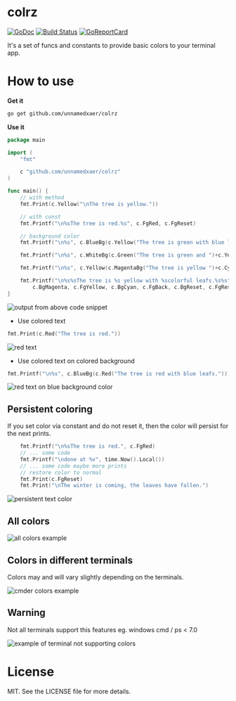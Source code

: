 colrz
==

[![GoDoc](https://godoc.org/github.com/unnamedxaer/colrz?status.svg)](https://godoc.org/github.com/unnamedxaer/colrz)
[![Build Status](https://travis-ci.org/unnamedxaer/colrz.svg)](https://travis-ci.org/unnamedxaer/colrz)
[![GoReportCard](https://goreportcard.com/badge/unnamedxaer/colrz)](https://goreportcard.com/report/unnamedxaer/colrz)

It's a set of funcs and constants to provide basic colors to your terminal app.

# How to use

**Get it**

```bash
go get github.com/unnamedxaer/colrz
```

**Use it**
```go
package main

import (
	"fmt"

	c "github.com/unnamedxaer/colrz"
)

func main() {
	// with method
	fmt.Print(c.Yellow("\nThe tree is yellow."))

	// with const
	fmt.Printf("\n%sThe tree is red.%s", c.FgRed, c.FgReset)

	// background color
	fmt.Printf("\n%s", c.BlueBg(c.Yellow("The tree is green with blue leafs.")))

	fmt.Printf("\n%s", c.WhiteBg(c.Green("The tree is green and ")+c.Yellow("yellow with white leafs.")))

	fmt.Printf("\n%s", c.Yellow(c.MagentaBg("The tree is yellow ")+c.CyanBg(" with colorful leafs.")))

	fmt.Printf("\n%s%sThe tree is %s yellow with %scolorful leafs.%s%s",
		c.BgMagenta, c.FgYellow, c.BgCyan, c.FgBack, c.BgReset, c.FgReset)
}
```

![output from above code snippet](/../../../../unnamedxaer/assets/blob/main/images/colorz/example.png)

* Use colored text
```go
fmt.Print(c.Red("The tree is red."))
```
![red text](/../../../../unnamedxaer/assets/blob/main/images/colorz/red_text.png)

* Use colored text on colored background
```go
fmt.Printf("\n%s", c.BlueBg(c.Red("The tree is red with blue leafs.")))
```

![red text on blue background color](/../../../../unnamedxaer/assets/blob/main/images/colorz/red_text_blue_bg.png)

## Persistent coloring

If you set color via constant and do not reset it, 
then the color will persist for the next prints.

```go
	fmt.Printf("\n%sThe tree is red.", c.FgRed)
	// ... some code
	fmt.Printf("\ndone at %v", time.Now().Local())
	// ... some code maybe more prints
	// restore color to normal
	fmt.Print(c.FgReset)
	fmt.Print("\nThe winter is coming, the leaves have fallen.")
```

![persistent text color](/../../../../unnamedxaer/assets/blob/main/images/colorz/persistent_color.png)

## All colors

![all colors example](/../../../../unnamedxaer/assets/blob/main/images/colorz/all_colors.png)

## Colors in different terminals

Colors may and will vary slightly depending on the terminals.

![cmder colors example](/../../../../unnamedxaer/assets/blob/main/images/colorz/example_cmder.png)

## Warning
Not all terminals support this features eg. windows cmd / ps < 7.0

![example of terminal not supporting colors](/../../../../unnamedxaer/assets/blob/main/images/colorz/unsupported_terminal.png)

# License

MIT. See the LICENSE file for more details.